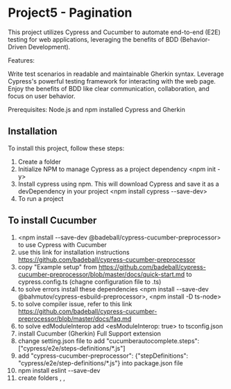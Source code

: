 # Project5 - Pagination
This project utilizes Cypress and Cucumber to automate end-to-end (E2E) testing for web applications, leveraging the benefits of BDD (Behavior-Driven Development).

Features:

Write test scenarios in readable and maintainable Gherkin syntax.
Leverage Cypress's powerful testing framework for interacting with the web page.
Enjoy the benefits of BDD like clear communication, collaboration, and focus on user behavior.

Prerequisites:
Node.js and npm installed
Cypress and Gherkin

## Installation

To install this project, follow these steps:

1. Create a folder <mkdir project_name>
2. Initialize NPM  to manage Cypress as a project dependency <npm init -y>
3. Install cypress using npm. This will download Cypress and save it 
as a devDependency in your project <npm install cypress --save-dev>
4. To run a project <npx cypress open>

## To install Cucumber

1. <npm install --save-dev  @badeball/cypress-cucumber-preprocessor> to use Cypress with Cucumber
2. use this link for installation instructions https://github.com/badeball/cypress-cucumber-preprocessor
3. copy "Example setup" from https://github.com/badeball/cypress-cucumber-preprocessor/blob/master/docs/quick-start.md to cypress.config.ts (chagne configuration file to .ts)
4. to solve errors install these dependencies <npm install --save-dev @bahmutov/cypress-esbuild-preprocessor>, <npm install -D ts-node>
5. to solve compiler issue, refer to this link <https://github.com/badeball/cypress-cucumber-preprocessor/blob/master/docs/faq.md>
6. to solve edModuleInterop add <esModuleInterop: true> to tsconfig.json
7. install Cucumber (Gherkin) Full Support extension
8. change setting.json file to add "cucumberautocomplete.steps": ["cypress/e2e/steps-definitions/*.js"]
9. add "cypress-cucumber-preprocessor": {"stepDefinitions": "cypress/e2e/step-definitions/*.js"} into package.json file
10. npm install eslint --save-dev
11. create folders <features>, <pages>, <step-definitions>
